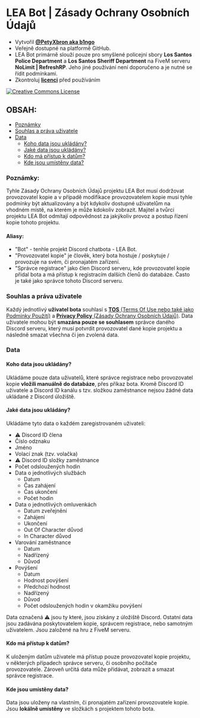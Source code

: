 # LEA Bot | Zásady Ochrany Osobních Údajů
- Vytvořil **[@PetyXbron aka b1ngo](https://github.com/PetyXbron/)**
- Veřejně dostupné na platformě GitHub.
- LEA Bot primárně slouží pouze pro smyšlené policejní sbory **Los Santos Police Department** a **Los Santos Sheriff Department** na FiveM serveru **NoLimit | RefreshRP**. Jeho jiné používání není doporučeno a je nutné se řídit podmínkami.
- Zkontroluj **[licenci](/LICENSE.md)** před používáním

[![Creative Commons License](https://i.creativecommons.org/l/by-nc-nd/4.0/88x31.png)](http://creativecommons.org/licenses/by-nc-nd/4.0/)

## OBSAH:
- [Poznámky](#poznámky)
- [Souhlas a práva uživatele](#souhlas-a-práva-uživatele)
- [Data](#data)
    - [Koho data jsou ukládány?](#koho-data-jsou-ukládány)
    - [Jaké data jsou ukládány?](#jaké-data-jsou-ukládány)
    - [Kdo má přístup k datům?](#kdo-má-přístup-k-datům)
    - [Kde jsou umístěny data?](#kde-jsou-umístěny-data)

### Poznámky:
Tyhle Zásady Ochrany Osobních Údajů projektu LEA Bot musí dodržovat provozovatel kopie a v případě modifikace provozovatelem kopie musí tyhle podmínky být aktualizovány a být kdykoliv dostupné uživatelům na vhodném místě, na kterém je může kdokoliv zobrazit.
Majitel a tvůrci projektu LEA Bot odmítají odpovědnost za jakýkoliv provoz a postup řízení kopie tohoto projektu.
#### Aliasy:
- "Bot" - tenhle projekt Discord chatbota - LEA Bot.
- "Provozovatel kopie" je člověk, který bota hostuje / poskytuje / provozuje na svém, či pronajatém zařízení.
- "Správce registrace" jako člen Discord serveru, kde provozovatel kopie přidal bota a má přístup k registracím dalších členů do databáze. Často je také jako správce tohoto Discord serveru.

### Souhlas a práva uživatele
Každý jednotlivý **uživatel bota** souhlasí s [**TOS** (Terms Of Use nebo také jako Podmínky Použití)](/docs/terms-of-use.md) a [**Privacy Policy** (Zásady Ochrany Osobních Údajů)](/docs/privacy-policy.md).
Data uživatele mohou být **smazána pouze se souhlasem** správce daného Discord serveru, který musí potvrdit provozovatel dané kopie projektu a následně smazat všechna či jen zvolená data.

### Data
#### Koho data jsou ukládány?
Ukládáme pouze data uživatelů, které správce registrace nebo provozovatel kopie **vložili manuálně do databáze**, přes příkaz bota. Kromě Discord ID uživatele a Discord ID kanálu s tzv. složkou zaměstnance nejsou žádné data ukládané z Discord úložiště.

#### Jaké data jsou ukládány?
Ukládáme tyto data o každém zaregistrovaném uživateli:
- ⚠️ Discord ID člena
- Číslo odznaku
- Jméno
- Volací znak (tzv. volačka)
- ⚠️ Discord ID složky zaměstnance
- Počet odsloužených hodin
- Data o jednotlivých službách
    - Datum
    - Čas zahájení
    - Čas ukončení
    - Počet hodin
- Data o jednotlivých omluvenkách
    - Datum zveřejnění
    - Zahájení
    - Ukončení
    - Out Of Character důvod
    - In Character důvod
- Varování zaměstnance
    - Datum
    - Nadřízený
    - Důvod
- Povýšení
    - Datum
    - Hodnost povýšení
    - Předchozí hodnost
    - Nadřízený
    - Důvod
    - Počet odsloužených hodin v okamžiku povýšení

Data označená ⚠️ jsou ty které, jsou získány z úložiště Discord. Ostatní data jsou zadávána poskytovatelem kopie, správcem registrace, nebo samotným uživatelem. Jsou založené na hru z FiveM serveru.

#### Kdo má přístup k datům?
K uloženým datům uživatele má přístup pouze provozovatel kopie projektu, v některých případech správce serveru, či osobního počítače provozovatele. Zároveň určitá data může přidávat, zobrazit a smazat správce registrace.

#### Kde jsou umístěny data?
Data jsou uloženy na vlastním, či pronajatém zařízení provozovatele kopie. Jsou **lokálně umístěny** ve složkách s projektem tohoto bota.